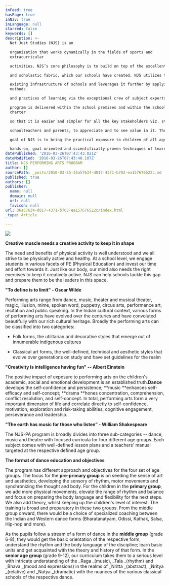 ```yaml
---
inFeed: true
hasPage: true
inNav: true
inLanguage: null
starred: false
keywords: []
description: >-
  Not Just Studies (NJS) is an

  organization that works dynamically in the fields of sports and
  extracurricular

  activities. NJS’s core philosophy is to build on top of the excellent social

  and scholastic fabric, which our schools have created. NJS utilizes the

  existing infrastructure of schools and leverages it further by applying
  methods

  and practices of learning via the exceptional crew of subject experts. The

  program is delivered within the school premises and within the schools’
  charter

  so that it is easier and simpler for all the key stakeholders viz. students,

  schoolteachers and parents, to appreciate and to see value in it. The ultimate

  goal of NJS is to bring the practical exposure to children of all ages via

  hands-on, goal oriented and scientifically proven techniques of learning.
datePublished: '2016-03-26T07:43:43.021Z'
dateModified: '2016-03-26T07:43:40.107Z'
title: NJS PERFORMING ARTS PROGRAM
author: []
sourcePath: _posts/2016-03-25-36a57634-d017-4371-b703-ea157676522c.md
published: true
authors: []
publisher:
  name: null
  domain: null
  url: null
  favicon: null
url: 36a57634-d017-4371-b703-ea157676522c/index.html
_type: Article

---
```

![](https://s3-us-west-2.amazonaws.com/the-grid-img/p/e478f4d452e52372cc8abc800a405d5ff5c6f411.jpg)

**Creative muscle needs a creative activity to keep it in shape**

The need and benefits of physical
activity is well understood and we all strive to be physically active and
healthy. At a school level, we engage students in various facets of PE
(Physical Education) and invest our time and effort towards it. Just like our
body, our mind also needs the right exercises to keep it creatively active. NJS
can help schools tackle this gap and prepare them to be the leaders in this
space.

**"To define is to limit" - Oscar Wilde**

Performing arts range from dance,
music, theater and musical theater, magic, illusion, mime, spoken word,
puppetry, circus arts, performance art, recitation and public speaking. In the
Indian cultural context, various forms of performing arts have evolved over the
centuries and have convoluted beautifully with our rich cultural heritage.
Broadly the performing arts can be classified into two categories:

- Folk forms, the utilitarian and
decorative styles that emerge out of innumerable indigenous cultures

- Classical art forms, the
well-defined, technical and aesthetic styles that evolve over generations on
study and have set guidelines for the realm

**"Creativity is intelligence having fun" -- Albert Einstein**

The positive impact of exposure
to performing arts on the children's academic, social and emotional development
is an established truth.**Dance** develops
the self-confidence and persistence; **music
**enhances self-efficacy and self-concept; **drama **hones concentration, comprehension, conflict resolution, and
self-concept. In total, performing arts form a very important dimension of life
and correlate directly to self-confidence, motivation, exploration and risk-taking
abilities, cognitive engagement, perseverance and leadership. 

**"The earth has music for those who listen" - William Shakespeare**

The NJS-PA program is broadly
divides into three sub-categories -- dance, music and theatre with focused
curricula for four different age groups. Each subject comes with well-defined lesson
plans and a teachers' manual targeted at the respective defined age group. 

**The format of dance education and objectives**

The program has different
approach and objectives for the four set of age groups. The focus for the **pre-primary group** is on seeding the
sense of art and aesthetics, developing the sensory of rhythm, motor movements
and synchronizing the thought and body. For the children in the **primary group**, we add more physical
movements, elevate the range of rhythm and balance and focus on preparing the
body language and flexibility for the next steps. We also add theory, whilst
keeping up the children's level of interest. The training is broad and
preparatory in these two groups. From the middle group onward, there would be a choice of specialized coaching between
the Indian and Western dance forms (Bharatanatyam, Odissi, Kathak, Salsa,
Hip-hop and more). 

As the pupils follow a stream of
a form of dance in the **middle group**
(grade 6-8), they would get the basic orientation of the respective form,
understand the rhythm and the body language of the discipline; learn basic
units and get acquainted with the theory and history of that form. In the **senior age group** (grade 9-12), our
curriculum takes them to a serious level with intricate understanding of the _Raga _(music), _Tala _(rhythm) and _Bhava _(mood
and expressions) in the realms of _Nritta _(abstract),
_Nritya _(relative) and _Natya _(dramatic) with the nuances of the
various classical schools of the respective dance.